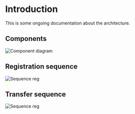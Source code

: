 # Introduction

This is some ongoing documentation about the architecture.

## Components

![Component diagram](http://www.plantuml.com/plantuml/proxy?src=https://raw.githubusercontent.com/dedis/hbt/main/docs/assets/components.puml)

## Registration sequence

![Sequence reg](http://www.plantuml.com/plantuml/proxy?src=https://raw.githubusercontent.com/dedis/hbt/main/docs/assets/seq-registration.puml)

## Transfer sequence

![Sequence reg](http://www.plantuml.com/plantuml/proxy?src=https://raw.githubusercontent.com/dedis/hbt/main/docs/assets/seq-transfer.puml)
